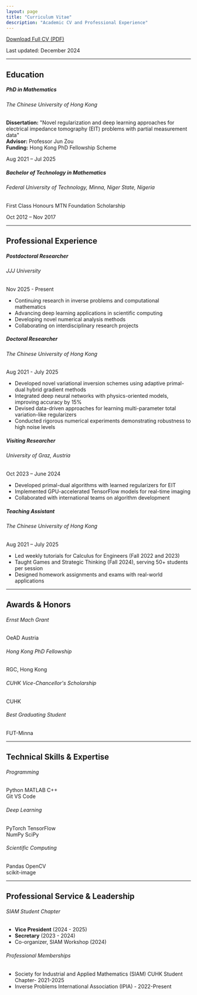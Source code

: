 ```yaml
---
layout: page
title: "Curriculum Vitae"
description: "Academic CV and Professional Experience"
---
```


<div class="text-center mb-5">
    <a href="/CV.pdf" class="btn btn-primary btn-lg" target="_blank">
        <i class="fas fa-download"></i> Download Full CV (PDF)
    </a>
    <p class="text-muted mt-2">Last updated: December 2024</p>
</div>

---

## Education

<div class="row">
    <div class="col-md-12">
        <div class="card mb-3">
            <div class="card-body">
                <div class="row">
                    <div class="col-md-8">
                        <h5 class="card-title"><i class="fas fa-graduation-cap text-primary"></i> PhD in Mathematics</h5>
                        <h6 class="card-subtitle mb-2 text-muted">The Chinese University of Hong Kong</h6>
                        <p class="card-text">
                            <strong>Dissertation:</strong> "Novel regularization and deep learning approaches for electrical impedance tomography (EIT) problems with partial measurement data"<br>
                            <strong>Advisor:</strong> Professor Jun Zou<br>
                            <strong>Funding:</strong> <span class="badge bg-success">Hong Kong PhD Fellowship Scheme</span>
                        </p>
                    </div>
                    <div class="col-md-4 text-end">
                        <span class="badge bg-primary fs-6">Aug 2021 – Jul 2025</span>
                    </div>
                </div>
            </div>
        </div>
        <div class="card mb-3">
            <div class="card-body">
                <div class="row">
                    <div class="col-md-8">
                        <h5 class="card-title"><i class="fas fa-certificate text-success"></i> Bachelor of Technology in Mathematics</h5>
                        <h6 class="card-subtitle mb-2 text-muted">Federal University of Technology, Minna, Niger State, Nigeria</h6>
                        <p class="card-text">
                            <span class="badge bg-warning text-dark">First Class Honours</span>
                            <span class="badge bg-secondary">MTN Foundation Scholarship</span>
                        </p>
                    </div>
                    <div class="col-md-4 text-end">
                        <span class="badge bg-success fs-6">Oct 2012 – Nov 2017</span>
                    </div>
                </div>
            </div>
        </div>
    </div>
</div>

---

## Professional Experience

<div class="timeline">
    <div class="card mb-3">
        <div class="card-header bg-success text-white">
            <div class="row">
                <div class="col-md-8">
                    <h5 class="mb-0"><i class="fas fa-briefcase"></i> Postdoctoral Researcher</h5>
                    <h6 class="mb-0 opacity-75">JJJ University</h6>
                </div>
                <div class="col-md-4 text-end">
                    <span class="badge bg-light text-success">Nov 2025 - Present</span>
                </div>
            </div>
        </div>
        <div class="card-body">
            <ul class="list-unstyled">
                <li><i class="fas fa-chevron-right text-success me-2"></i>Continuing research in inverse problems and computational mathematics</li>
                <li><i class="fas fa-chevron-right text-success me-2"></i>Advancing deep learning applications in scientific computing</li>
                <li><i class="fas fa-chevron-right text-success me-2"></i>Developing novel numerical analysis methods</li>
                <li><i class="fas fa-chevron-right text-success me-2"></i>Collaborating on interdisciplinary research projects</li>
            </ul>
        </div>
    </div>
<!-- <div class="timeline"> -->
    <div class="card mb-3">
        <div class="card-header bg-primary text-white">
            <div class="row">
                <div class="col-md-8">
                    <h5 class="mb-0"><i class="fas fa-briefcase"></i> Doctoral Researcher</h5>
                    <h6 class="mb-0 opacity-75">The Chinese University of Hong Kong</h6>
                </div>
                <div class="col-md-4 text-end">
                    <span class="badge bg-light text-primary">Aug 2021 - July 2025</span>
                </div>
            </div>
        </div>
        <div class="card-body">
            <ul class="list-unstyled">
                <li><i class="fas fa-chevron-right text-primary me-2"></i>Developed novel variational inversion schemes using adaptive primal-dual hybrid gradient methods</li>
                <li><i class="fas fa-chevron-right text-primary me-2"></i>Integrated deep neural networks with physics-oriented models, improving accuracy by 15%</li>
                <li><i class="fas fa-chevron-right text-primary me-2"></i>Devised data-driven approaches for learning multi-parameter total variation-like regularizers</li>
                <li><i class="fas fa-chevron-right text-primary me-2"></i>Conducted rigorous numerical experiments demonstrating robustness to high noise levels</li>
            </ul>
        </div>
    </div>
    <div class="card mb-3">
        <div class="card-header bg-info text-white">
            <div class="row">
                <div class="col-md-8">
                    <h5 class="mb-0"><i class="fas fa-briefcase"></i> Visiting Researcher</h5>
                    <h6 class="mb-0 opacity-75">University of Graz, Austria</h6>
                </div>
                <div class="col-md-4 text-end">
                    <span class="badge bg-light text-info">Oct 2023 – June 2024</span>
                </div>
            </div>
        </div>
        <div class="card-body">
            <ul class="list-unstyled">
                <li><i class="fas fa-chevron-right text-info me-2"></i>Developed primal-dual algorithms with learned regularizers for EIT</li>
                <li><i class="fas fa-chevron-right text-info me-2"></i>Implemented GPU-accelerated TensorFlow models for real-time imaging</li>
                <li><i class="fas fa-chevron-right text-info me-2"></i>Collaborated with international teams on algorithm development</li>
            </ul>
        </div>
    </div>
    <div class="card mb-3">
        <div class="card-header bg-secondary text-white">
            <div class="row">
                <div class="col-md-8">
                    <h5 class="mb-0"><i class="fas fa-chalkboard-teacher"></i> Teaching Assistant</h5>
                    <h6 class="mb-0 opacity-75">The Chinese University of Hong Kong</h6>
                </div>
                <div class="col-md-4 text-end">
                    <span class="badge bg-light text-secondary">Aug 2021 – July 2025</span>
                </div>
            </div>
        </div>
        <div class="card-body">
            <ul class="list-unstyled">
                <li><i class="fas fa-chevron-right text-secondary me-2"></i>Led weekly tutorials for Calculus for Engineers (Fall 2022 and 2023)</li>
                <li><i class="fas fa-chevron-right text-secondary me-2"></i>Taught Games and Strategic Thinking (Fall 2024), serving 50+ students per session</li>
                <li><i class="fas fa-chevron-right text-secondary me-2"></i>Designed homework assignments and exams with real-world applications</li>
            </ul>
        </div>
    </div>
</div>

---

## Awards & Honors

<div class="row text-center">
    <div class="col-md-3 mb-3">
        <div class="card">
            <div class="card-body">
                <i class="fas fa-trophy fa-3x text-warning mb-3"></i>
                <h6>Ernst Mach Grant</h6>
                <p class="text-muted"> OeAD Austria</p>
                <!-- <small class="text-muted">EUR 1150/month + travel</small> -->
            </div>
        </div>
    </div>
    <div class="col-md-3 mb-3">
        <div class="card">
            <div class="card-body">
                <i class="fas fa-medal fa-3x text-primary mb-3"></i>
                <h6>Hong Kong PhD Fellowship</h6>
                <p class="text-muted">RGC, Hong Kong</p>
                <!-- <small class="text-muted">HK$ 340,800/year</small> -->
            </div>
        </div>
    </div>
    <div class="col-md-3 mb-3">
        <div class="card">
            <div class="card-body">
                <i class="fas fa-award fa-3x text-success mb-3"></i>
                <h6>CUHK Vice-Chancellor's Scholarship</h6>
                <p class="text-muted">CUHK</p>
                <!-- <small class="text-muted">HK$ 100,000 + monthly stipend</small> -->
            </div>
        </div>
    </div>
    <div class="col-md-3 mb-3">
        <div class="card">
            <div class="card-body">
                <i class="fas fa-star fa-3x text-info mb-3"></i>
                <h6>Best Graduating Student</h6>
                <p class="text-muted">FUT-Minna</p>
                <!-- <small class="text-muted">Mathematics Department</small> -->
            </div>
        </div>
    </div>
</div>

---

## Technical Skills & Expertise

<div class="row">
    <div class="col-md-4 mb-3">
        <div class="card">
            <div class="card-header bg-primary text-white">
                <h6 class="mb-0"><i class="fas fa-code"></i> Programming</h6>
            </div>
            <div class="card-body">
                <div class="mb-2">
                    <span class="badge bg-primary">Python</span>
                    <span class="badge bg-info">MATLAB</span>
                    <span class="badge bg-warning text-dark">C++</span>
                </div>
                <div>
                    <span class="badge bg-secondary">Git</span>
                    <span class="badge bg-secondary">VS Code</span>
                </div>
            </div>
        </div>
    </div>
    <div class="col-md-4 mb-3">
        <div class="card">
            <div class="card-header bg-success text-white">
                <h6 class="mb-0"><i class="fas fa-brain"></i> Deep Learning</h6>
            </div>
            <div class="card-body">
                <div class="mb-2">
                    <span class="badge bg-success">PyTorch</span>
                    <span class="badge bg-info">TensorFlow</span>
                </div>
                <div>
                    <span class="badge bg-secondary">NumPy</span>
                    <span class="badge bg-secondary">SciPy</span>
                </div>
            </div>
        </div>
    </div>
    <div class="col-md-4 mb-3">
        <div class="card">
            <div class="card-header bg-warning text-dark">
                <h6 class="mb-0"><i class="fas fa-tools"></i> Scientific Computing</h6>
            </div>
            <div class="card-body">
                <div class="mb-2">
                    <span class="badge bg-warning text-dark">Pandas</span>
                    <span class="badge bg-info">OpenCV</span>
                </div>
                <div>
                    <span class="badge bg-secondary">scikit-image</span>
                </div>
            </div>
        </div>
    </div>
</div>

---

## Professional Service & Leadership

<div class="row">
    <div class="col-md-6 mb-4">
        <div class="card">
            <div class="card-header">
                <h6><i class="fas fa-users text-primary"></i> SIAM Student Chapter</h6>
            </div>
            <div class="card-body">
                <ul class="list-unstyled">
                    <li><i class="fas fa-user-tie text-primary me-2"></i><strong>Vice President</strong> (2024 - 2025)</li>
                    <li><i class="fas fa-user-edit text-primary me-2"></i><strong>Secretary</strong> (2023 - 2024)</li>
                    <li><i class="fas fa-calendar text-primary me-2"></i>Co-organizer, SIAM Workshop (2024)</li>
                </ul>
            </div>
        </div>
    </div>
    <div class="col-md-6 mb-4">
        <div class="card">
            <div class="card-header">
                <h6><i class="fas fa-certificate text-primary"></i> Professional Memberships</h6>
            </div>
            <div class="card-body">
                <ul class="list-unstyled">
                    <li><i class="fas fa-check text-success me-2"></i>Society for Industrial and Applied Mathematics (SIAM) CUHK Student Chapter- 2021-2025 </li>
                    <li><i class="fas fa-check text-success me-2"></i>Inverse Problems International Association (IPIA) - 2022-Present</li>
                </ul>
            </div>
        </div>
    </div>
</div>
